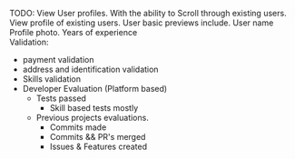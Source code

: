  TODO: View User profiles.
With the ability to
Scroll through existing users.
View profile of existing users.
User basic previews include.
User name
Profile photo.
Years of experience  
Validation:
- payment validation
- address and identification validation
- Skills validation
- Developer Evaluation (Platform based)
    - Tests passed
        - Skill based tests mostly
    - Previous projects evaluations. 
        - Commits made
        - Commits && PR's merged
        - Issues & Features created
